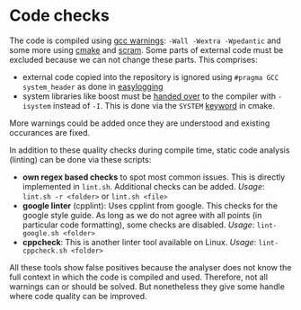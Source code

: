 # Code checks

The code is compiled using [gcc warnings](https://gcc.gnu.org/onlinedocs/gcc/Warning-Options.html "Options to Request or Suppress Warnings"): `-Wall -Wextra -Wpedantic` and some more using [cmake](https://github.com/artus-analysis/Artus/blob/master/CMakeLists.txt#L4) and [scram](https://github.com/artus-analysis/Artus/blob/master/Core/BuildFile.xml#L1). Some parts of external code must be excluded because we can not change these parts. This comprises:

- external code copied into the repository is ignored using `#pragma GCC system_header` as done in [easylogging](https://github.com/artus-analysis/Artus/blob/master/Utility/interface/easylogging%2B%2B.h#L20)
- system libraries like boost must be [handed over](http://stackoverflow.com/questions/1867065/how-to-suppress-gcc-warnings-from-library-headers "Stack overflow") to the compiler with `-isystem` instead of `-I`. This is done via the `SYSTEM` [keyword](https://github.com/artus-analysis/Artus/blob/master/CMakeLists.txt#L35) in cmake.

More warnings could be added once they are understood and existing occurances are fixed.

In addition to these quality checks during compile time, static code analysis (linting) can be done via these scripts:


- **own regex based checks** to spot most common issues. This is directly implemented in `lint.sh`. Additional checks can be added.
*Usage*: `lint.sh -r <folder>` or `lint.sh <file>`
- **google linter** (cpplint): Uses cpplint from google. This checks for the google style guide. As long as we do not agree with all points (in particular code formatting), some checks are disabled. 
*Usage*: `lint-google.sh <folder>`
- **cppcheck**: This is another linter tool available on Linux.
*Usage*: `lint-cppcheck.sh <folder>`

All these tools show false positives because the analyser does not know the full context in which the code is compiled and used. Therefore, not all warnings can or should be solved. But nonetheless they give some handle where code quality can be improved.